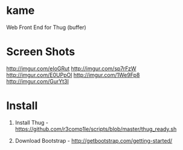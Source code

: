 kame
====

Web Front End for Thug (buffer)


Screen Shots
=====
http://imgur.com/eIoGRut
http://imgur.com/sp7rFzW
http://imgur.com/E0UPpOl
http://imgur.com/1We9Fp8
http://imgur.com/GurYt3I


Install
=====

1. Install Thug - https://github.com/r3comp1le/scripts/blob/master/thug_ready.sh

2. Download Bootstrap - http://getbootstrap.com/getting-started/

